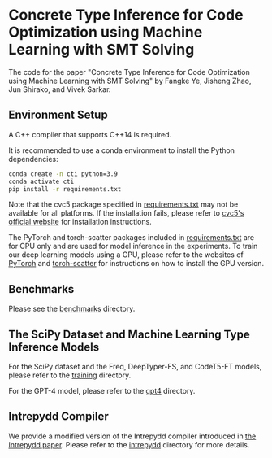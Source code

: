 # Concrete Type Inference for Code Optimization using Machine Learning with SMT Solving

The code for the paper "Concrete Type Inference for Code Optimization using Machine Learning with SMT Solving" by Fangke Ye, Jisheng Zhao, Jun Shirako, and Vivek Sarkar.

## Environment Setup

A C++ compiler that supports C++14 is required.

It is recommended to use a conda environment to install the Python dependencies:
```bash
conda create -n cti python=3.9
conda activate cti
pip install -r requirements.txt
```

Note that the cvc5 package specified in [requirements.txt](requirements.txt) may not be available for all platforms. If the installation fails, please refer to [cvc5's official website](https://cvc5.github.io/) for installation instructions.

The PyTorch and torch-scatter packages included in [requirements.txt](requirements.txt) are for CPU only and are used for model inference in the experiments. To train our deep learning models using a GPU, please refer to the websites of [PyTorch](https://pytorch.org/) and [torch-scatter](https://github.com/rusty1s/pytorch_scatter) for instructions on how to install the GPU version.

## Benchmarks

Please see the [benchmarks](benchmarks) directory.

## The SciPy Dataset and Machine Learning Type Inference Models

For the SciPy dataset and the Freq, DeepTyper-FS, and CodeT5-FT models, please refer to the [training](training) directory.

For the GPT-4 model, please refer to the [gpt4](gpt4) directory.

## Intrepydd Compiler

We provide a modified version of the Intrepydd compiler introduced in [the Intrepydd paper](https://dl.acm.org/doi/10.1145/3426428.3426915). Please refer to the [intrepydd](intrepydd) directory for more details.

